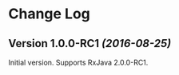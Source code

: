 Change Log
==========

Version 1.0.0-RC1 *(2016-08-25)*
--------------------------------

Initial version. Supports RxJava 2.0.0-RC1.
